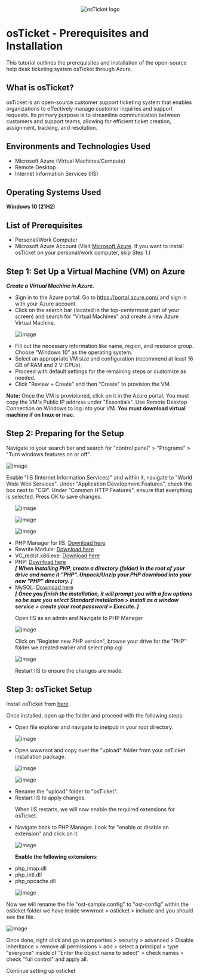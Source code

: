 <p align="center">
<img src="https://i.imgur.com/Clzj7Xs.png" alt="osTicket logo"/>
</p>

<h1>osTicket - Prerequisites and Installation</h1>
<p>This tutorial outlines the prerequisites and installation of the open-source help desk ticketing system osTicket through Azure.</p>

<h2>What is osTicket?</h2>
<p>osTicket is an open-source customer support ticketing system that enables organizations to effectively manage customer inquiries and support requests. Its primary purpose is to streamline communication between customers and support teams, allowing for efficient ticket creation, assignment, tracking, and resolution.</p>

<h2>Environments and Technologies Used</h2>
<ul>
  <li>Microsoft Azure (Virtual Machines/Compute)</li>
  <li>Remote Desktop</li>
  <li>Internet Information Services (IIS)</li>
</ul>

<h2>Operating Systems Used</h2>
<p><strong>Windows 10 (21H2)</strong></p>

<h2>List of Prerequisites</h2>
<ul>
  <li>Personal/Work Computer</li>
  <li>Microsoft Azure Account (Visit <a href="https://azure.microsoft.com/en-us/" target="_blank">Microsoft Azure</a>. If you want to install osTicket on your personal/work computer, skip Step 1.)</li>
</ul>

<h2>Step 1: Set Up a Virtual Machine (VM) on Azure</h2>


<p><strong><em>Create a Virtual Machine in Azure.</em></strong></p>
<ul>
  <li>Sign in to the Azure portal: Go to <a href="https://portal.azure.com/" target="_blank">https://portal.azure.com/</a> and sign in with your Azure account.</li>
  <li>Click on the search bar (located in the top-centermost part of your screen) and search for "Virtual Machines" and create a new Azure Virtual Machine.</li>

![image](https://github.com/TrentMyers/osticket-prereqs/assets/132710625/e7500c20-d8eb-4ded-8b54-0b86c8bf124a)
  
  <li>Fill out the necessary information like name, region, and resource group. Choose "Windows 10" as the operating system.</li>
  <li>Select an appropriate VM size and configuration (recommend at least 16 GB of RAM and 2 V-CPUs).</li>
  <li>Proceed with default settings for the remaining steps or customize as needed.</li>
  <li>Click "Review + Create" and then "Create" to provision the VM.</li>
</ul>
<p><strong>Note:</strong> Once the VM is provisioned, click on it in the Azure portal. You must copy the VM's Public IP address under "Essentials". Use Remote Desktop Connection on Windows to log into your VM. <strong> You must download virtual machine if on linux or mac.</strong></p>

<h2>Step 2: Preparing for the Setup</h2>

<p>Navigate to your search bar and search for "control panel" > "Programs" > "Turn windows features on or off".</p>

![image](https://github.com/TrentMyers/osticket-prereqs/assets/132710625/1e8a961d-2f30-42c7-b8e3-71a7320280a9)

<p>Enable "IIS (Internet Information Services)" and within it, navigate to "World Wide Web Services". Under "Application Development Features", check the box next to "CGI". Under "Common HTTP Features", ensure that everything is selected. Press OK to save changes.</p>
<ul>

![image](https://github.com/TrentMyers/osticket-prereqs/assets/132710625/4b81c8ef-3542-4a21-930a-eba8002410a0)

![image](https://github.com/TrentMyers/osticket-prereqs/assets/132710625/973f4709-cea2-4565-9b3f-52049a5a7315)

![image](https://github.com/TrentMyers/osticket-prereqs/assets/132710625/60c1d392-5b89-44ee-9fdd-0c281f6debba)


  <li>PHP Manager for IIS: <a href="https://www.iis.net/downloads/community/2018/05/php-manager-150-for-iis-10" target="_blank">Download here</a></li>
  <li>Rewrite Module: <a href="https://download.microsoft.com/download/D/8/1/D81E5DD6-1ABB-46B0-9B4B-21894E18B77F/rewrite_x86_en-US.msi" target="_blank">Download here</a></li>
  <li>VC_redist.x86.exe: <a href="https://aka.ms/vs/17/release/vc_redist.x86.exe" target="_blank">Download here</a></li>
  <li>PHP: <a href="https://windows.php.net/downloads/releases/php-8.3.6-nts-Win32-vs16-x64.zip" target="_blank">Download here</a></li>
  <i> <b> [ When installing PHP, create a directory (folder) in the root of your drive and name it "PHP". Unpack/Unzip your PHP download into your new "PHP" directory. ] </b></i>
  <li>MySQL: <a href="https://dev.mysql.com/get/Downloads/MySQLInstaller/mysql-installer-web-community-8.0.36.0.msi" target="_blank">Download here</a></li>
<i><b> [ Once you finish the installation, it will prompt you with a few options so be sure you select Standard installation > install as a window service > create your root password > Execute. ] </b></i>
</ul>

 <ul>
<p>Open IIS as an admin and Navigate to PHP Manager</p>

![image](https://github.com/TrentMyers/osticket-prereqs/assets/132710625/be7f97ba-abb7-492e-aa9e-db414f25e519)

<p>Click on "Register new PHP version", browse your drive for the "PHP" folder we created earlier and select php.cgi</p>

![image](https://github.com/TrentMyers/osticket-prereqs/assets/132710625/da6a989d-7e75-4cde-9c15-32d5ea3b269d)

<p>Restart IIS to ensure the changes are made.</p>

 </ul>
<h2>Step 3: osTicket Setup</h2>
<p>Install osTicket from <a href="https://github.com/osTicket/osTicket/releases/download/v1.18.1/osTicket-v1.18.1.zip" target="_blank">here</a>.</p>
<p>Once installed, open up the folder and proceed with the following steps:</p>
<ul>
  <li>Open file explorer and navigate to inetpub in your root directory.</li>
  
  ![image](https://github.com/TrentMyers/osticket-prereqs/assets/132710625/e0fcf376-d7c7-4265-af3a-47e418948baa)
  
  <li>Open wwwroot and copy over the "upload" folder from your osTicket installation package.</li>

![image](https://github.com/TrentMyers/osticket-prereqs/assets/132710625/039023b5-d44d-4678-ab37-99f75e06b0d0)

![image](https://github.com/TrentMyers/osticket-prereqs/assets/132710625/418b4f6d-7be6-4ef0-98c1-507d505c0d4e)

  <li>Rename the "upload" folder to "osTicket".</li>
  <li>Restart IIS to apply changes.</li>
</ul>

<ul>
<p>When IIS restarts, we will now enable the required extensions for osTicket.</p>
<li>Navigate back to PHP Manager. Look for "enable or disable an extension" and click on it.</li>

![image](https://github.com/TrentMyers/osticket-prereqs/assets/132710625/b626bd6b-b3fa-41c8-92da-e6dc47da7208)

<p> <strong>Enable the following extensions:</strong> </p>
<li>php_imap.dll</li>
<li>php_intl.dll</li>
<li>php_opcache.dll</li>

![image](https://github.com/TrentMyers/osticket-prereqs/assets/132710625/65125ed1-2a8b-4196-bb45-9e98665eea50)


</ul>

<p>Now we will rename the file "ost-sample.config" to "ost-config" within the osticket folder we have inside wwwroot > osticket > include and you should see the file.</p>

![image](https://github.com/TrentMyers/osticket-prereqs/assets/132710625/12c81213-b67e-4aa6-bdee-1b1b844aacc5)

<p>Once done, right click and go to properties > security > advanced > Disable inheritance > remove all permissions > add > select a principal > type "everyone" inside of "Enter the object name to select" > check names > check "full control" and apply all.</p>

<p>Continue setting up osticket </p>
